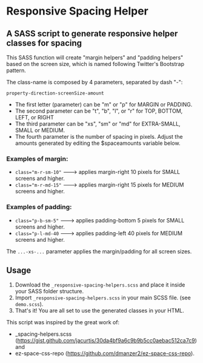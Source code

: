# Responsive Spacing Helper
## A SASS script to generate responsive helper classes for spacing

This SASS function will create "margin helpers" and "padding helpers" based on the screen size, which is named following Twitter's Bootstrap pattern.

The class-name is composed by 4 parameters, separated by dash "-":

`property-direction-screenSize-amount`

- The first letter (parameter) can be "m" or "p" for MARGIN or PADDING.
- The second parameter can be "t", "b", "l", or "r" for TOP, BOTTOM, LEFT, or RIGHT
- The third parameter can be "xs", "sm" or "md" for EXTRA-SMALL, SMALL or MEDIUM.
- The fourth parameter is the number of spacing in pixels. Adjust the amounts generated by editing the $spaceamounts variable below.

### Examples of margin:
- `class="m-r-sm-10"`   ---> applies margin-right 10 pixels for SMALL screens and higher.
- `class="m-r-md-15"`   ---> applies margin-right 15 pixels for MEDIUM screens and higher.

### Examples of padding:
- `class="p-b-sm-5"`    ---> applies padding-bottom 5 pixels for SMALL screens and higher.
- `class="p-l-md-40`    ---> applies padding-left 40 pixels for MEDIUM screens and higher.

The `...-xs-...` parameter applies the margin/padding for all screen sizes.

## Usage
1. Download the `_responsive-spacing-helpers.scss` and place it inside your SASS folder structure.
2. Import `_responsive-spacing-helpers.scss` in your main SCSS file. (see `demo.scss`).
3. That's it! You are all set to use the generated classes in your HTML.

This script was inspired by the great work of: 
- _spacing-helpers.scss (https://gist.github.com/jacurtis/30da4bf9a6c9b9b5cc0aebac512ca7c9) and 
- ez-space-css-repo (https://github.com/dmanzer2/ez-space-css-repo).
